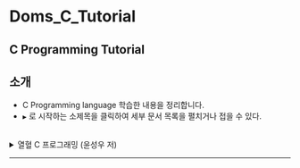 ﻿# Doms_C_Tutorial
C Programming Tutorial
---

소개
----

- C Programming language 학습한 내용을 정리합니다.<br>
-	`▶` 로 시작하는 소제목을 클릭하여 세부 문서 목록을 펼치거나 접을 수 있다.<br><br>

<details><summary>열혈 C 프로그래밍 (윤성우 저)</summary>

-	[Chapter 1-11 : C 언어의 기본](https://github.com/DomMorello/Doms_C_Tutorial/blob/c/Passion_C_Programming/ch1-11)</details>

---
